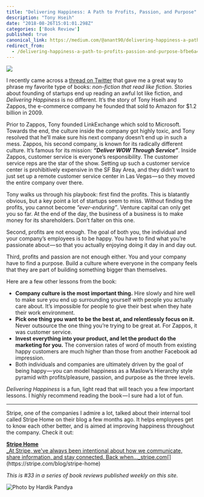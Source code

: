```yaml
---
title: "Delivering Happiness: A Path to Profits, Passion, and Purpose"
description: "Tony Hseih"
date: "2018-08-26T15:01:01.298Z"
categories: ['Book Review']
published: true
canonical_link: https://medium.com/@anant90/delivering-happiness-a-path-to-profits-passion-and-purpose-bfbe6a489f00
redirect_from:
  - /delivering-happiness-a-path-to-profits-passion-and-purpose-bfbe6a489f00
---
```


![](./asset-1.jpeg)

I recently came across a [thread on Twitter](https://twitter.com/AriannaSimpson/status/1031581886936567808) that gave me a great way to phrase my favorite type of books: _non-fiction that read like fiction_. Stories about founding of startups end up reading an awful lot like fiction, and _Delivering Happiness_ is no different. It’s the story of Tony Hseih and Zappos, the e-commerce company he founded that sold to Amazon for $1.2 billion in 2009.

Prior to Zappos, Tony founded LinkExchange which sold to Microsoft. Towards the end, the culture inside the company got highly toxic, and Tony resolved that he’ll make sure his next company doesn’t end up in such a mess. Zappos, his second company, is known for its radically different culture. It’s famous for its mission:  **_“Deliver WOW Through Service”_**. Inside Zappos, customer service is everyone’s responsibility. The customer service reps are the star of the show. Setting up such a customer service center is prohibitively expensive in the SF Bay Area, and they didn’t want to just set up a remote customer service center in Las Vegas — so they moved the entire company over there.

Tony walks us through his playbook: first find the profits. This is blatantly obvious, but a key point a lot of startups seem to miss. Without finding the profits, you cannot become _“ever-enduring”_. Venture capital can only get you so far. At the end of the day, the business of a business is to make money for its shareholders. Don’t falter on this one.

Second, profits are not enough. The goal of both you, the individual and your company’s employees is to be happy. You have to find what you’re passionate about — so that you actually enjoying doing it day in and day out.

Third, profits and passion are not enough either. You and your company have to find a purpose. Build a culture where everyone in the company feels that they are part of building something bigger than themselves.

Here are a few other lessons from the book:

-   **Company culture is the most important thing.** Hire slowly and hire well to make sure you end up surrounding yourself with people you actually care about. It’s impossible for people to give their best when they hate their work environment.
-   **Pick one thing you want to be the best at, and relentlessly focus on it.** Never outsource the one thing you’re trying to be great at. For Zappos, it was customer service.
-   **Invest everything into your product, and let the product do the marketing for you.** The conversion rates of word of mouth from existing happy customers are much higher than those from another Facebook ad impression.
-   Both individuals and companies are ultimately driven by the goal of being happy — you can model happiness as a Maslow’s Hierarchy style pyramid with profits/pleasure, passion, and purpose as the three levels.

_Delivering Happiness_ is a fun, light read that will teach you a few important lessons. I highly recommend reading the book — I sure had a lot of fun.

---

Stripe, one of the companies I admire a lot, talked about their internal tool called Stripe Home on their blog a few months ago. It helps employees get to know each other better, and is aimed at improving happiness throughout the company. Check it out:

[**Stripe Home**  
_At Stripe, we've always been intentional about how we communicate, share information, and stay connected. Back when…_stripe.com](https://stripe.com/blog/stripe-home "https://stripe.com/blog/stripe-home")[](https://stripe.com/blog/stripe-home)

_This is #33 in a series of book reviews published weekly on this site._

![Photo by [Hardik Pandya](https://unsplash.com/@hvpandya)](./asset-2.png)
